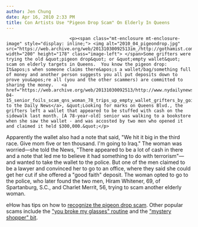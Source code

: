 ```yaml
---
author: Jen Chung
date: Apr 16, 2010 2:33 PM
title: Con Artists Use "Pigeon Drop Scam" On Elderly In Queens
---
```



                            
                            
                            
                            <p><span class="mt-enclosure mt-enclosure-image" style="display: inline;"> <img alt="2010_04_pigeondrop.jpg" src="https://web.archive.org/web/20131030092513im_/http://gothamist.com/attachments/jen/2010_04_pigeondrop.jpg" width="200" height="178" class="image-left"> </span>Some grifters were trying the old &quot;pigeon drop&quot; or &quot;empty wallet&quot; scam on elderly targets in Queens.  You know the pigeon drop: It&apos;s when someone claims there&apos;s a wallet/bag/something full of money and another person suggests you all put deposits down to prove you&apos;re all (you and the other scammers) are committed to sharing the money.   <a href="https://web.archive.org/web/20131030092513/http://www.nydailynews.com/news/ny_crime/2010/04/15/2010-04-15_senior_foils_scam_qns_woman_78_trips_up_empty_wallet_grifters_by_going_to_cops.html">According to the Daily News</a>, &quot;Looking for marks on Queens Blvd., the grifters left a wallet that appeared to be stuffed with cash on the sidewalk last month. [A 78-year-old] senior was walking to a bookstore when she saw the wallet - and was accosted by two men who opened it and claimed it held $300,000.&quot;</p>

<p>Apparently the wallet also had a note that said, &quot;We hit it big in the third race. Give mom five or ten thousand. I&apos;m going to Iraq.&quot; The woman was worried&#x2014;she told the News, &quot;There appeared to be a lot of cash in there and a note that led me to believe it had something to do with terrorism&quot;&#x2014;and wanted to take the wallet to the police.  But one of the men claimed to be a lawyer and convinced her to go to an office, where they said she could get her cut if she offered a &quot;good faith&quot; deposit.  The woman opted to go to the police, who later found the two men, Hiram Whitener, 69, of Spartanburg, S.C., and Charlet Merrit, 56, trying to scam another elderly woman.</p>

<p>eHow has tips on how to <a href="https://web.archive.org/web/20131030092513/http://www.ehow.com/how_2093088_spot-pigeon-drop-scam.html">recognize the pigeon drop scam</a>.  Other popular scams include the <a href="https://web.archive.org/web/20131030092513/http://gothamist.com/2008/11/15/the_broken_glasses_scam_revisited.php">&quot;you broke my glasses&quot; routine</a> and the <a href="https://web.archive.org/web/20131030092513/http://gothamist.com/2010/03/15/a_guide_to_recognizing_your_scams.php">&quot;mystery shopper&quot; bit</a>.</p>
                            
                            
                            